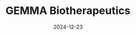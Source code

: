 ---  
layout: startup_page  
title: "GEMMA Biotherapeutics"  
id: "gemmabiotx.com"  
permalink: "/gemmabiotherapeuticsgemmabiotx.com12232024/"  
website: "https://www.gemmabiotx.com/"  
funding_round: "Seed"  
funding_amount: "$34M"  
investors: "Double Point Ventures, Bioluminescence Ventures, Earlybird Venture Capital, Savanne Life Sciences"  
about: "GEMMA Biotherapeutics is a therapeutics company focused on advancing research and global access to life-changing advanced therapies for those living with rare diseases. The company aims to accelerate the development and delivery of gene therapies from research to patient treatment in a faster and more affordable manner. They are led by gene therapy pioneer Jim Wilson and his team of experts."  
markets: "Gene Therapy, Rare Disease, Quality Assurance, GXP operations, Regulatory affairs, Clinical development, Discovery research, Translational research, Vector research, Biomedical research, Orphan disease, Genetic disease, Genetic medicine, AAV vectors, Bioinformatics, Capsid engineering, and Genome editing"  
hq: "Philadelphia, Pennsylvania, United States"  
founded_year: "2024"  
linkedin: "https://www.linkedin.com/company/gemmabiotx"  
twitter: ""  
instagram: ""  
facebook: ""  
crunchbase: "https://www.crunchbase.com/organization/gemmabio?utm_source=linkedin&utm_medium=referral&utm_campaign=linkedin_companies&utm_content=profile_cta_anon&trk=funding_crunchbase"  
pitchbook: "https://pitchbook.com/profiles/company/616409-20"  

date_display: "23-Dec-2024"  
date: "2024-12-23"

# SEO Optimization  
meta_title: "GEMMA Biotherapeutics - Seed Funding ($34M)"  
meta_description: "GEMMA Biotherapeutics, GEMMA Biotherapeutics is a therapeutics company focused on advancing research and global access to life-changing advanced therapies for those living w..."  
meta_keywords: "GEMMA Biotherapeutics, Gene Therapy, Rare Disease, Quality Assurance, GXP operations, Regulatory affairs, Clinical development, Discovery research, Translational research, Vector research, Biomedical research, Orphan disease, Genetic disease, Genetic medicine, AAV vectors, Bioinformatics, Capsid engineering, and Genome editing, Seed funding"  
canonical_url: "https://startup.projectstartups.com/gemmabiotherapeuticsgemmabiotx.com12232024/"  
---